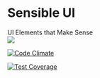 # Sensible UI
UI Elements that Make Sense
<br>
<img src="https://travis-ci.org/justingeeslin/sensibleui.svg?branch=master">

[![Code Climate](https://codeclimate.com/github/justingeeslin/sensibleui/badges/gpa.svg)](https://codeclimate.com/github/justingeeslin/sensibleui)

[![Test Coverage](https://codeclimate.com/github/justingeeslin/sensibleui/badges/coverage.svg)](https://codeclimate.com/github/justingeeslin/sensibleui/coverage)
